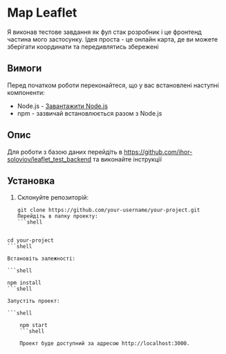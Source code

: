 # Map Leaflet

Я виконав тестове завдання як фул стак розробник і це фронтенд частина мого застосунку. Ідея проста - це онлайн карта, де ви можете зберігати координати та передивлятись збережені

## Вимоги

Перед початком роботи переконайтеся, що у вас встановлені наступні компоненти:

- Node.js - [Завантажити Node.js](https://nodejs.org)
- npm - зазвичай встановлюється разом з Node.js

## Опис

Для роботи з базою даних перейдіть в https://github.com/ihor-soloviov/leaflet_test_backend та виконайте інструкції

## Установка

1. Склонуйте репозиторій:

   ```shell
   git clone https://github.com/your-username/your-project.git
   Перейдіть в папку проекту:
   ```shell

```shell

cd your-project
```shell

Встановіть залежності:

```shell

npm install
```shell

Запустіть проект:

```shell

    npm start
    ```shell

    Проект буде доступний за адресою http://localhost:3000.
